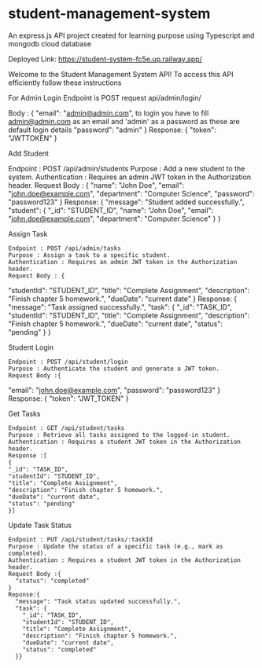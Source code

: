 # student-management-system
An express.js API project created for learning purpose using Typescript and mongodb cloud database 

Deployed Link: https://student-system-fc5e.up.railway.app/

Welcome to the Student Management System API!
To access this API efficiently follow these instructions

For Admin Login
Endpoint is POST request api/admin/login/

Body : {
  "email": "admin@admin.com",      to login you have to fill admin@admin.com as an email and 'admin' as a password as these are default login details
  "password": "admin"
}
Response: {
  "token": "JWTTOKEN"
}

  Add Student  

  Endpoint : POST /api/admin/students
  Purpose : Add a new student to the system.
  Authentication : Requires an admin JWT token in the Authorization header.
  Request Body : {
  "name": "John Doe",
  "email": "john.doe@example.com",
  "department": "Computer Science",
  "password": "password123"
  }
  Response:
  {
  "message": "Student added successfully.",
  "student": {
    "_id": "STUDENT_ID",
    "name": "John Doe",
    "email": "john.doe@example.com",
    "department": "Computer Science"
  }
  }

  Assign Task  

    Endpoint : POST /api/admin/tasks
    Purpose : Assign a task to a specific student.
    Authentication : Requires an admin JWT token in the Authorization header.
    Request Body : {
  "studentId": "STUDENT_ID",
  "title": "Complete Assignment",
  "description": "Finish chapter 5 homework.",
  "dueDate": "current date"
  }
  Response:
  {
  "message": "Task assigned successfully.",
  "task": {
    "_id": "TASK_ID",
    "studentId": "STUDENT_ID",
    "title": "Complete Assignment",
    "description": "Finish chapter 5 homework.",
    "dueDate": "current date",
    "status": "pending"
    }
  }


  Student Login  

    Endpoint : POST /api/student/login
    Purpose : Authenticate the student and generate a JWT token.
    Request Body :{
  "email": "john.doe@example.com",
  "password": "password123"
  }
  Response: {
  "token": "JWT_TOKEN"
  }

  Get Tasks  

    Endpoint : GET /api/student/tasks
    Purpose : Retrieve all tasks assigned to the logged-in student.
    Authentication : Requires a student JWT token in the Authorization header.
    Response :[
    {
    "_id": "TASK_ID",
    "studentId": "STUDENT_ID",
    "title": "Complete Assignment",
    "description": "Finish chapter 5 homework.",
    "dueDate": "current date",
    "status": "pending"
    }]

  Update Task Status  

    Endpoint : PUT /api/student/tasks/:taskId
    Purpose : Update the status of a specific task (e.g., mark as completed).
    Authentication : Requires a student JWT token in the Authorization header.
    Request Body :{
      "status": "completed"
    }
    Reponse:{
      "message": "Task status updated successfully.",
      "task": {
        "_id": "TASK_ID",
        "studentId": "STUDENT_ID",
        "title": "Complete Assignment",
        "description": "Finish chapter 5 homework.",
        "dueDate": "current date",
        "status": "completed"
      }}
